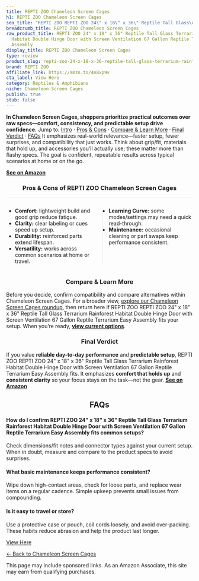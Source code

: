 ```yaml
---
title: REPTI ZOO Chameleon Screen Cages
h1: REPTI ZOO Chameleon Screen Cages
seo_title: "REPTI ZOO REPTI ZOO 24\" x 18\" x 36\" Reptile Tall Glass\u2026"
breadcrumb_title: REPTI ZOO Chameleon Screen Cages
raw_product_title: REPTI ZOO 24" x 18" x 36" Reptile Tall Glass Terrarium Rainforest
  Habitat Double Hinge Door with Screen Ventilation 67 Gallon Reptile Terrarium Easy
  Assembly
display_title: REPTI ZOO Chameleon Screen Cages
type: review
product_slug: repti-zoo-24-x-18-x-36-reptile-tall-glass-terrarium-rainforest-habitat-eb4ebb51
brand: REPTI ZOO
affiliate_link: https://amzn.to/4n8xp9v
cta_label: View Here
category: Reptiles & Amphibians
niche: Chameleon Screen Cages
publish: true
stub: false
---
```


<div id="intro" class="full-width"><p><strong>In Chameleon Screen Cages, shoppers prioritize practical outcomes over raw specs&mdash;comfort, consistency, and predictable setup drive confidence.</strong> Jump to: <a href="#intro">Intro</a> · <a href="#pros-cons">Pros &amp; Cons</a> · <a href="#compare-more">Compare &amp; Learn More</a> · <a href="#verdict">Final Verdict</a> · <a href="#faqs">FAQs</a> It emphasizes real-world relevance&mdash;faster setup, fewer surprises, and compatibility that just works. Think about grip/fit, materials that hold up, and accessories you’ll actually use; these matter more than flashy specs. The goal is confident, repeatable results across typical scenarios at home or on the go.</p><p><a href="https://amzn.to/4n8xp9v" rel="nofollow sponsored noopener" target="_blank"><strong>See on Amazon</strong></a></p></div>
<h3 id="pros-cons" style="text-align:center;">Pros &amp; Cons of REPTI ZOO Chameleon Screen Cages</h3>
<div class="pc-grid" style="display:grid;grid-template-columns:1fr 1fr;gap:16px;border-top:1px solid #e5e7eb;padding-top:12px;">
  <ul>
    <li><strong>Comfort:</strong> lightweight build and good grip reduce fatigue.</li>
    <li><strong>Clarity:</strong> clear labeling or cues speed up setup.</li>
    <li><strong>Durability:</strong> reinforced parts extend lifespan.</li>
    <li><strong>Versatility:</strong> works across common scenarios at home or travel.</li>
  </ul>
  <ul style="border-left:1px solid #e5e7eb;padding-left:16px;">
    <li><strong>Learning Curve:</strong> some modes/settings may need a quick read-through.</li>
    <li><strong>Maintenance:</strong> occasional cleaning or part swaps keep performance consistent.</li>
  </ul>
</div>


<h3 id="compare-more" style="text-align:center;">Compare &amp; Learn More</h3>
<p>Before you decide, confirm compatibility and compare alternatives within Chameleon Screen Cages. For a broader view, <a href="#">explore our Chameleon Screen Cages roundup</a>, then return here if REPTI ZOO REPTI ZOO 24" x 18" x 36" Reptile Tall Glass Terrarium Rainforest Habitat Double Hinge Door with Screen Ventilation 67 Gallon Reptile Terrarium Easy Assembly fits your setup. When you’re ready, <a href="https://amzn.to/4n8xp9v" rel="nofollow sponsored noopener" target="_blank"><strong>view current options</strong></a>.</p>

<h3 id="verdict" style="text-align:center;">Final Verdict</h3>
<p>If you value <strong>reliable day-to-day performance</strong> and <strong>predictable setup</strong>, REPTI ZOO REPTI ZOO 24" x 18" x 36" Reptile Tall Glass Terrarium Rainforest Habitat Double Hinge Door with Screen Ventilation 67 Gallon Reptile Terrarium Easy Assembly fits. It emphasizes <strong>comfort that holds up</strong> and <strong>consistent clarity</strong> so your focus stays on the task&mdash;not the gear. <a href="https://amzn.to/4n8xp9v" rel="nofollow sponsored noopener" target="_blank"><strong>See on Amazon</strong></a></p>

<h2 id="faqs" style="text-align:center;">FAQs</h2>
<h4><strong>How do I confirm REPTI ZOO 24" x 18" x 36" Reptile Tall Glass Terrarium Rainforest Habitat Double Hinge Door with Screen Ventilation 67 Gallon Reptile Terrarium Easy Assembly fits common setups?</strong></h4>
<p>Check dimensions/fit notes and connector types against your current setup. When in doubt, measure and compare to the product specs to avoid surprises.</p>
<h4><strong>What basic maintenance keeps performance consistent?</strong></h4>
<p>Wipe down high-contact areas, check for loose parts, and replace wear items on a regular cadence. Simple upkeep prevents small issues from compounding.</p>
<h4><strong>Is it easy to travel or store?</strong></h4>
<p>Use a protective case or pouch, coil cords loosely, and avoid over-packing. These habits reduce abrasion and help the product last longer.</p>

<p><a class="btn" href="https://amzn.to/4n8xp9v" target="_blank" rel="nofollow sponsored noopener">View Here</a></p>
<p><a href="/roundups/reptiles-amphibians/chameleon-screen-cages/">← Back to Chameleon Screen Cages</a></p>
<aside class="disclosure">This page may include sponsored links. As an Amazon Associate, this site may earn from qualifying purchases.</aside>
